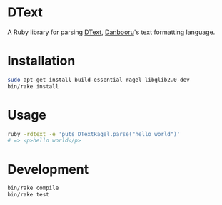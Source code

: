 # DText

A Ruby library for parsing [DText](https://danbooru.donmai.us/wiki_pages/help:dtext),
[Danbooru](https://github.com/danbooru/danbooru)'s text formatting language.

# Installation

```bash
sudo apt-get install build-essential ragel libglib2.0-dev
bin/rake install
```

# Usage

```bash
ruby -rdtext -e 'puts DTextRagel.parse("hello world")'
# => <p>hello world</p>
```

# Development

```bash
bin/rake compile
bin/rake test
```

